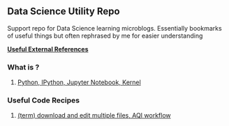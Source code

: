 ## Data Science Utility Repo
Support repo for Data Science learning microblogs. Essentially bookmarks of useful things but often rephrased by me for easier understanding

[**Useful External References**](https://github.com/nerdsongbird/DataSciUtility/blob/master/UsefulReferences.md)

### What is ?
1. [Python, IPython, Jupyter Notebook, Kernel](https://github.com/nerdsongbird/DataSciUtility/blob/master/Python%2C%20Jupyter%2C%20and%20Kernels.md)

### Useful Code Recipes 
1. [(term) download and edit multiple files, AQI workflow](https://github.com/nerdsongbird/DataSciUtility/blob/master/Download%20and%20edit%20files%20term.md)
